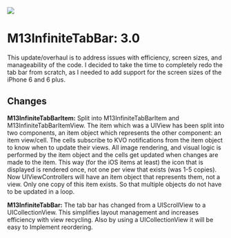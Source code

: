<img src="https://raw.github.com/Marxon13/M13InfiniteTabBar/master/ReadmeResources/M13InfiniteTabBarBanner.png">

M13InfiniteTabBar: 3.0
=============
This update/overhaul is to address issues with efficiency, screen sizes, and manageability of the code. I decided to take the time to completely redo the tab bar from scratch, as I needed to add support for the screen sizes of the iPhone 6 and 6 plus.

Changes
--------

**M13InfiniteTabBarItem:** 
Split into M13InfiniteTabBarItem and M13InfiniteTabBarItemView. The item which was a UIView has been split into two components, an item object which represents the other component: an item view/cell. The cells subscribe to KVO notifications from the item object to know when to update their views. All image rendering, and visual logic is performed by the item object and the cells get updated when changes are made to the item. This way (for the iOS items at least) the icon that is displayed is rendered once, not one per view that exists (was 1-5 copies). Now UIViewControllers will have an item object that represents them, not a view. Only one copy of this item exists. So that multiple objects do not have to be updated in a loop.

**M13InfiniteTabBar:**
The tab bar has changed from a UIScrollView to a UICollectionView. This simplifies layout management and increases efficiency with view recycling. Also by using a UICollectionView it will be easy to Implement reordering.

